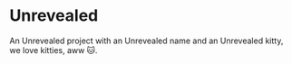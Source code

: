 # Unrevealed
An Unrevealed project with an Unrevealed name and an Unrevealed kitty, we love kitties, aww 🐱.
